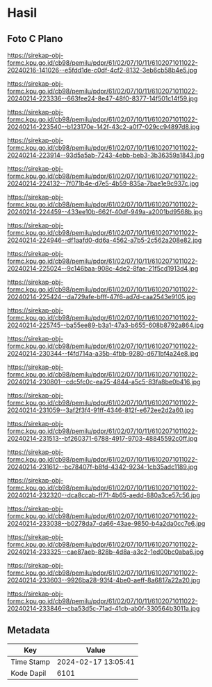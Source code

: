 # Hasil

## Foto C Plano

https://sirekap-obj-formc.kpu.go.id/cb98/pemilu/pdpr/61/02/07/10/11/6102071011022-20240216-141026--e5fdd1de-c0df-4cf2-8132-3eb6cb58b4e5.jpg

https://sirekap-obj-formc.kpu.go.id/cb98/pemilu/pdpr/61/02/07/10/11/6102071011022-20240214-223336--663fee24-8e47-48f0-8377-14f501c14f59.jpg

https://sirekap-obj-formc.kpu.go.id/cb98/pemilu/pdpr/61/02/07/10/11/6102071011022-20240214-223540--b123170e-142f-43c2-a0f7-029cc94897d8.jpg

https://sirekap-obj-formc.kpu.go.id/cb98/pemilu/pdpr/61/02/07/10/11/6102071011022-20240214-223914--93d5a5ab-7243-4ebb-beb3-3b36359a1843.jpg

https://sirekap-obj-formc.kpu.go.id/cb98/pemilu/pdpr/61/02/07/10/11/6102071011022-20240214-224132--7f071b4e-d7e5-4b59-835a-7bae1e9c937c.jpg

https://sirekap-obj-formc.kpu.go.id/cb98/pemilu/pdpr/61/02/07/10/11/6102071011022-20240214-224459--433ee10b-662f-40df-949a-a2001bd9568b.jpg

https://sirekap-obj-formc.kpu.go.id/cb98/pemilu/pdpr/61/02/07/10/11/6102071011022-20240214-224946--df1aafd0-dd6a-4562-a7b5-2c562a208e82.jpg

https://sirekap-obj-formc.kpu.go.id/cb98/pemilu/pdpr/61/02/07/10/11/6102071011022-20240214-225024--9c146baa-908c-4de2-8fae-21f5cd1913d4.jpg

https://sirekap-obj-formc.kpu.go.id/cb98/pemilu/pdpr/61/02/07/10/11/6102071011022-20240214-225424--da729afe-bfff-47f6-ad7d-caa2543e9105.jpg

https://sirekap-obj-formc.kpu.go.id/cb98/pemilu/pdpr/61/02/07/10/11/6102071011022-20240214-225745--ba55ee89-b3a1-47a3-b655-608b8792a864.jpg

https://sirekap-obj-formc.kpu.go.id/cb98/pemilu/pdpr/61/02/07/10/11/6102071011022-20240214-230344--f4fd714a-a35b-4fbb-9280-d671bf4a24e8.jpg

https://sirekap-obj-formc.kpu.go.id/cb98/pemilu/pdpr/61/02/07/10/11/6102071011022-20240214-230801--cdc5fc0c-ea25-4844-a5c5-83fa8be0b416.jpg

https://sirekap-obj-formc.kpu.go.id/cb98/pemilu/pdpr/61/02/07/10/11/6102071011022-20240214-231059--3af2f3f4-91ff-4346-812f-e672ee2d2a60.jpg

https://sirekap-obj-formc.kpu.go.id/cb98/pemilu/pdpr/61/02/07/10/11/6102071011022-20240214-231513--bf260371-6788-4917-9703-48845592c0ff.jpg

https://sirekap-obj-formc.kpu.go.id/cb98/pemilu/pdpr/61/02/07/10/11/6102071011022-20240214-231612--bc78407f-b8fd-4342-9234-1cb35adc1189.jpg

https://sirekap-obj-formc.kpu.go.id/cb98/pemilu/pdpr/61/02/07/10/11/6102071011022-20240214-232320--dca8ccab-ff71-4b65-aedd-880a3ce57c56.jpg

https://sirekap-obj-formc.kpu.go.id/cb98/pemilu/pdpr/61/02/07/10/11/6102071011022-20240214-233038--b0278da7-da66-43ae-9850-b4a2da0cc7e6.jpg

https://sirekap-obj-formc.kpu.go.id/cb98/pemilu/pdpr/61/02/07/10/11/6102071011022-20240214-233325--cae87aeb-828b-4d8a-a3c2-1ed00bc0aba6.jpg

https://sirekap-obj-formc.kpu.go.id/cb98/pemilu/pdpr/61/02/07/10/11/6102071011022-20240214-233603--9926ba28-93f4-4be0-aeff-8a6817a22a20.jpg

https://sirekap-obj-formc.kpu.go.id/cb98/pemilu/pdpr/61/02/07/10/11/6102071011022-20240214-233846--cba53d5c-71ad-41cb-ab0f-330564b3011a.jpg


## Metadata

| Key        | Value               |
| ---------- | ------------------- |
| Time Stamp | 2024-02-17 13:05:41 |
| Kode Dapil | 6101                |



